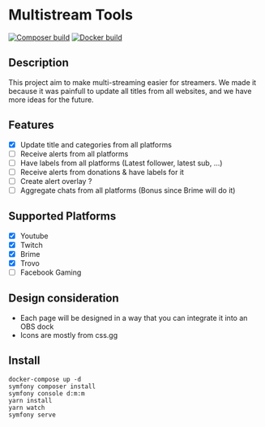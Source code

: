 # Multistream Tools

[![Composer build](https://github.com/artandor/multistream-tools/actions/workflows/symfony.yml/badge.svg)](https://github.com/artandor/multistream-tools/actions/workflows/symfony.yml)
[![Docker build](https://github.com/artandor/multistream-tools/actions/workflows/ci.yml/badge.svg)](https://github.com/artandor/multistream-tools/actions/workflows/ci.yml)

## Description

This project aim to make multi-streaming easier for streamers. We made it because it was painfull to update all titles
from all websites, and we have more ideas for the future.

## Features

- [X] Update title and categories from all platforms
- [ ] Receive alerts from all platforms
- [ ] Have labels from all platforms (Latest follower, latest sub, ...)
- [ ] Receive alerts from donations & have labels for it
- [ ] Create alert overlay ?
- [ ] Aggregate chats from all platforms (Bonus since Brime will do it)

## Supported Platforms

- [X] Youtube
- [X] Twitch
- [X] Brime
- [X] Trovo
- [ ] Facebook Gaming

## Design consideration

- Each page will be designed in a way that you can integrate it into an OBS dock
- Icons are mostly from css.gg

## Install

```
docker-compose up -d
symfony composer install
symfony console d:m:m
yarn install
yarn watch
symfony serve
```
